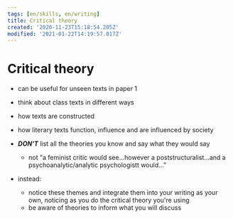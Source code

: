 ```yaml
---
tags: [en/skills, en/writing]
title: Critical theory
created: '2020-11-23T15:18:54.205Z'
modified: '2021-01-22T14:19:57.017Z'
---
```


# Critical theory

- can be useful for unseen texts in paper 1
- think about class texts in different ways
- how texts are constructed
- how literary texts function, influence and are influenced by society


- ***DON'T*** list all the theories you know and say what they would say
  - not "a feminist critic would see...however a poststructuralist...and a psychoanalytic/analytic psychologistt would..."
- instead:
  - notice these themes and integrate them into your writing as your own, noticing as you do the critical theory you're using
  - be aware of theories to inform what you will discuss


